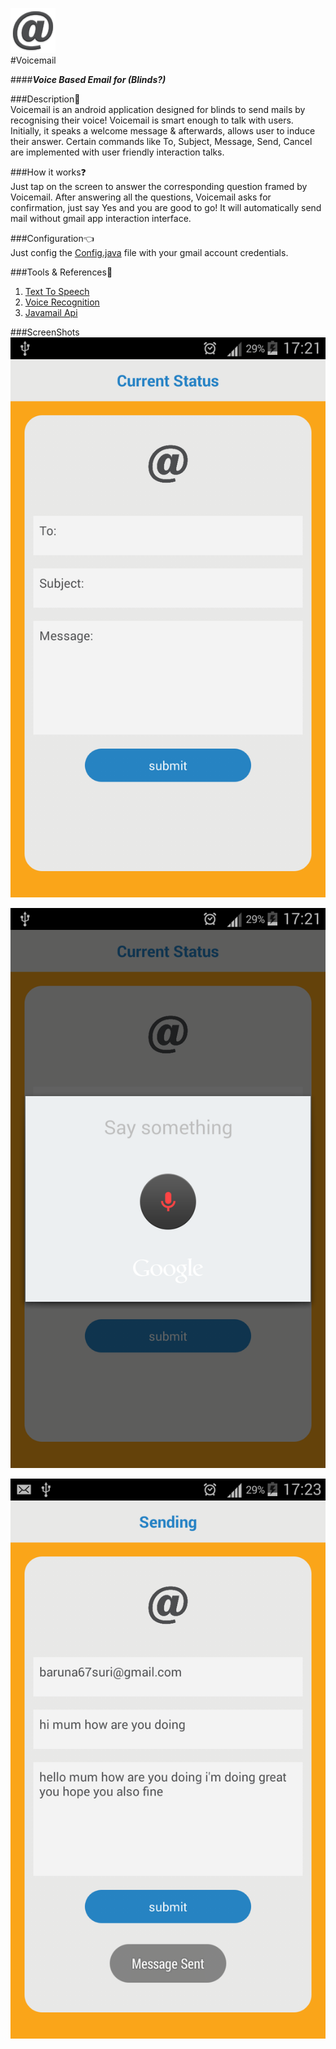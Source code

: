 ![Voicemail Logo](/app/src/main/res/mipmap-hdpi/ic_launcher.png)  
#Voicemail  
  
####__*Voice Based Email for (Blinds?)*__

###Description:ledger:    
Voicemail is an android application designed for blinds to send mails by recognising their voice! Voicemail is smart enough to talk with users. Initially, it speaks a welcome message & afterwards, allows user to induce their answer. Certain commands like To, Subject, Message, Send, Cancel are implemented with user friendly interaction talks.  
  
###How it works:question:  
Just tap on the screen to answer the corresponding question framed by Voicemail. After answering all the questions, Voicemail asks for confirmation, just say Yes and you are good to go! It will automatically send mail without gmail app interaction interface.  
  
###Configuration:point_left:  
Just config the [Config.java](/app/src/main/java/thegenuinegourav/voicemail/Config.java) file with your gmail account credentials.  
  
###Tools & References:wrench:  
1. [Text To Speech](https://github.com/thegenuinegourav/Text-To-Speech-App)
2. [Voice Recognition](https://github.com/thegenuinegourav/Voice-Recognition)
3. [Javamail Api](https://github.com/thegenuinegourav/Android-Email-App-using-Javamail-Api)  
  
  
###ScreenShots  
![Screenshot1](/screenshots/screenshot1.png)  
  
  
![Screenshot3](/screenshots/screenshot3.png)  
  
  
![Screenshot2](/screenshots/screenshot2.png)  
  
  
  
  




